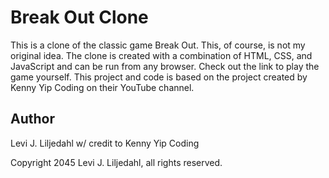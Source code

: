 # Break Out Clone

This is a clone of the classic game Break Out. This, of course, is not my original idea. The clone is created with a combination of HTML, CSS, and JavaScript and can be run from any browser. Check out the link to play the game yourself. This project and code is based on the project created by Kenny Yip Coding on their YouTube channel.

## Author

Levi J. Liljedahl w/ credit to Kenny Yip Coding

Copyright 2045 Levi J. Liljedahl, all rights reserved.
